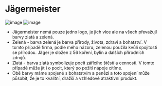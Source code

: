 # Jägermeister
![image](https://github.com/user-attachments/assets/a49d7eb6-0e05-4d27-ad1c-ab6dee47b46a) ![image](https://github.com/user-attachments/assets/d34b40bd-ff9b-4c08-b269-59f0a959e27e)

- Jägermeister nemá pouze jedno logo, je jich více ale na všech převažují barvy zlatá a zelená.
- Zelená - barva zelená je barva přírody, života, zdraví a bohatství. V tomto případě firma, podle mého názoru, zelenou použila kvůli spojitosti se přírodou. Jäger je složen z 56 koření, bylin a dalších přírodních zdrojů.
- Zlatá - barva zlatá symbolizuje pocit zářícího štěstí a cennosti. V tomto případě může jít i o pocit, který po požití nápoje cítíme.
- Obě barvy máme spojené s bohatstvím a penězi a toto spojení může působit, že je to kvalitní, dražší a vzhledově atraktivní produkt. 
